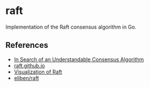 # raft
Implementation of the Raft consensus algorithm in Go.

## References
- [In Search of an Understandable Consensus Algorithm](https://raft.github.io/raft.pdf)
- [raft.github.io](https://raft.github.io/)
- [Visualization of Raft](https://thesecretlivesofdata.com/)
- [eliben/raft](https://github.com/eliben/raft)
